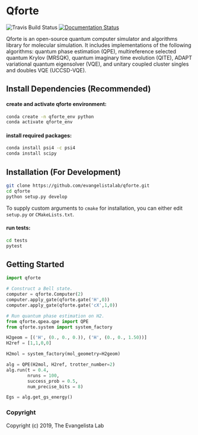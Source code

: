 Qforte
==============================
[//]: # (Badges)

![Travis Build Status](https://travis-ci.org/evangelistalab/qforte.svg?branch=master)
[![Documentation Status](https://readthedocs.org/projects/qforte/badge/?version=latest)](https://qforte.readthedocs.io/en/latest/?badge=latest)

Qforte is an open-source quantum computer simulator and algorithms library for molecular simulation. It includes implementations of the following algorithms: quantum phase estimation (QPE), multireference selected quantum Krylov (MRSQK), quantum imaginary time evolution (QITE), ADAPT variational quantum eigensolver (VQE), and unitary coupled cluster singles and doubles VQE (UCCSD-VQE).

Install Dependencies (Recommended)
----------------------------------

#### create and activate qforte environment:
```bash
conda create -n qforte_env python
conda activate qforte_env
```

#### install required packages:
```bash
conda install psi4 -c psi4
conda install scipy
```

Installation (For Development)
------------------------------

```bash
git clone https://github.com/evangelistalab/qforte.git
cd qforte
python setup.py develop
```

To supply custom arguments to `cmake` for installation, you can either edit `setup.py` or `CMakeLists.txt`.

#### run tests:
```bash
cd tests
pytest
```

Getting Started
---------------
```python
import qforte

# Construct a Bell state.
computer = qforte.Computer(2)
computer.apply_gate(qforte.gate('H',0))
computer.apply_gate(qforte.gate('cX',1,0))

# Run quantum phase estimation on H2.
from qforte.qpea.qpe import QPE
from qforte.system import system_factory

H2geom = [('H', (0., 0., 0.)), ('H', (0., 0., 1.50))]
H2ref = [1,1,0,0]

H2mol = system_factory(mol_geometry=H2geom)

alg = QPE(H2mol, H2ref, trotter_number=2)
alg.run(t = 0.4,
        nruns = 100,
        success_prob = 0.5,
        num_precise_bits = 8)

Egs = alg.get_gs_energy()
```

### Copyright

Copyright (c) 2019, The Evangelista Lab
